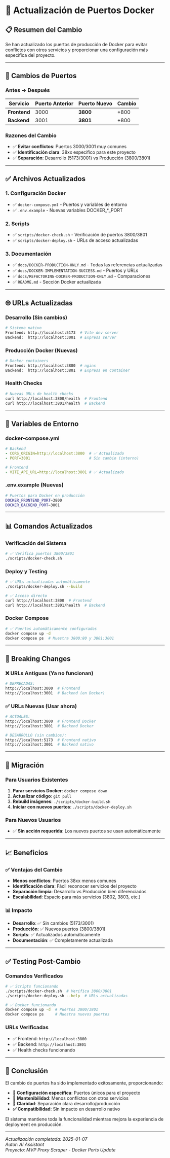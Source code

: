 # 🔄 Actualización de Puertos Docker

## 📋 **Resumen del Cambio**

Se han actualizado los puertos de producción de Docker para evitar conflictos con otros servicios y proporcionar una configuración más específica del proyecto.

---

## 🔄 **Cambios de Puertos**

### **Antes → Después**

| Servicio | Puerto Anterior | Puerto Nuevo | Cambio |
|----------|----------------|--------------|--------|
| **Frontend** | 3000 | **3800** | +800 |
| **Backend** | 3001 | **3801** | +800 |

### **Razones del Cambio**
- ✅ **Evitar conflictos**: Puertos 3000/3001 muy comunes
- ✅ **Identificación clara**: 38xx específico para este proyecto
- ✅ **Separación**: Desarrollo (5173/3001) vs Producción (3800/3801)

---

## ✅ **Archivos Actualizados**

### **1. Configuración Docker**
- ✅ `docker-compose.yml` - Puertos y variables de entorno
- ✅ `.env.example` - Nuevas variables DOCKER_*_PORT

### **2. Scripts**
- ✅ `scripts/docker-check.sh` - Verificación de puertos 3800/3801
- ✅ `scripts/docker-deploy.sh` - URLs de acceso actualizadas

### **3. Documentación**
- ✅ `docs/DOCKER-PRODUCTION-ONLY.md` - Todas las referencias actualizadas
- ✅ `docs/DOCKER-IMPLEMENTATION-SUCCESS.md` - Puertos y URLs
- ✅ `docs/REFACTORING-DOCKER-PRODUCTION-ONLY.md` - Comparaciones
- ✅ `README.md` - Sección Docker actualizada

---

## 🌐 **URLs Actualizadas**

### **Desarrollo (Sin cambios)**
```bash
# Sistema nativo
Frontend: http://localhost:5173  # Vite dev server
Backend:  http://localhost:3001  # Express server
```

### **Producción Docker (Nuevas)**
```bash
# Docker containers
Frontend: http://localhost:3800  # nginx
Backend:  http://localhost:3801  # Express en container
```

### **Health Checks**
```bash
# Nuevas URLs de health checks
curl http://localhost:3800/health  # Frontend
curl http://localhost:3801/health  # Backend
```

---

## 🔧 **Variables de Entorno**

### **docker-compose.yml**
```yaml
# Backend
- CORS_ORIGIN=http://localhost:3800  # ✅ Actualizado
- PORT=3001                          # Sin cambio (interno)

# Frontend  
- VITE_API_URL=http://localhost:3801 # ✅ Actualizado
```

### **.env.example (Nuevas)**
```bash
# Puertos para Docker en producción
DOCKER_FRONTEND_PORT=3800
DOCKER_BACKEND_PORT=3801
```

---

## 📊 **Comandos Actualizados**

### **Verificación del Sistema**
```bash
# ✅ Verifica puertos 3800/3801
./scripts/docker-check.sh
```

### **Deploy y Testing**
```bash
# ✅ URLs actualizadas automáticamente
./scripts/docker-deploy.sh --build

# ✅ Acceso directo
curl http://localhost:3800  # Frontend
curl http://localhost:3801/health  # Backend
```

### **Docker Compose**
```bash
# ✅ Puertos automáticamente configurados
docker compose up -d
docker compose ps  # Muestra 3800:80 y 3801:3001
```

---

## 🚨 **Breaking Changes**

### **❌ URLs Antiguas (Ya no funcionan)**
```bash
# DEPRECADAS:
http://localhost:3000  # Frontend
http://localhost:3001  # Backend (en Docker)
```

### **✅ URLs Nuevas (Usar ahora)**
```bash
# ACTUALES:
http://localhost:3800  # Frontend Docker
http://localhost:3801  # Backend Docker

# DESARROLLO (sin cambios):
http://localhost:5173  # Frontend nativo
http://localhost:3001  # Backend nativo
```

---

## 🔄 **Migración**

### **Para Usuarios Existentes**
1. **Parar servicios Docker**: `docker compose down`
2. **Actualizar código**: `git pull`
3. **Rebuild imágenes**: `./scripts/docker-build.sh`
4. **Iniciar con nuevos puertos**: `./scripts/docker-deploy.sh`

### **Para Nuevos Usuarios**
- ✅ **Sin acción requerida**: Los nuevos puertos se usan automáticamente

---

## 📈 **Beneficios**

### **✅ Ventajas del Cambio**
- **Menos conflictos**: Puertos 38xx menos comunes
- **Identificación clara**: Fácil reconocer servicios del proyecto
- **Separación limpia**: Desarrollo vs Producción bien diferenciados
- **Escalabilidad**: Espacio para más servicios (3802, 3803, etc.)

### **📊 Impacto**
- **Desarrollo**: ✅ Sin cambios (5173/3001)
- **Producción**: ✅ Nuevos puertos (3800/3801)
- **Scripts**: ✅ Actualizados automáticamente
- **Documentación**: ✅ Completamente actualizada

---

## ✅ **Testing Post-Cambio**

### **Comandos Verificados**
```bash
# ✅ Scripts funcionando
./scripts/docker-check.sh  # Verifica 3800/3801
./scripts/docker-deploy.sh --help  # URLs actualizadas

# ✅ Docker funcionando
docker compose up -d  # Puertos 3800/3801
docker compose ps     # Muestra nuevos puertos
```

### **URLs Verificadas**
- ✅ Frontend: `http://localhost:3800`
- ✅ Backend: `http://localhost:3801`
- ✅ Health checks funcionando

---

## 🎉 **Conclusión**

El cambio de puertos ha sido implementado exitosamente, proporcionando:

- **🎯 Configuración específica**: Puertos únicos para el proyecto
- **🔧 Mantenibilidad**: Menos conflictos con otros servicios
- **📖 Claridad**: Separación clara desarrollo/producción
- **✅ Compatibilidad**: Sin impacto en desarrollo nativo

El sistema mantiene toda la funcionalidad mientras mejora la experiencia de deployment en producción.

---

*Actualización completada: 2025-01-07*  
*Autor: AI Assistant*  
*Proyecto: MVP Proxy Scraper - Docker Ports Update* 